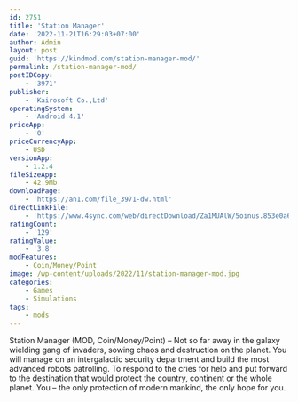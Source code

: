 ```yaml
---
id: 2751
title: 'Station Manager'
date: '2022-11-21T16:29:03+07:00'
author: Admin
layout: post
guid: 'https://kindmod.com/station-manager-mod/'
permalink: /station-manager-mod/
postIDCopy:
    - '3971'
publisher:
    - 'Kairosoft Co.,Ltd'
operatingSystem:
    - 'Android 4.1'
priceApp:
    - '0'
priceCurrencyApp:
    - USD
versionApp:
    - 1.2.4
fileSizeApp:
    - 42.9Mb
downloadPage:
    - 'https://an1.com/file_3971-dw.html'
directLinkFile:
    - 'https://www.4sync.com/web/directDownload/Za1MUAlW/5oinus.853e0a6512d65916f8ad8ac3287a231f'
ratingCount:
    - '129'
ratingValue:
    - '3.8'
modFeatures:
    - Coin/Money/Point
image: /wp-content/uploads/2022/11/station-manager-mod.jpg
categories:
    - Games
    - Simulations
tags:
    - mods
---
```


Station Manager (MOD, Coin/Money/Point) – Not so far away in the galaxy wielding gang of invaders, sowing chaos and destruction on the planet. You will manage on an intergalactic security department and build the most advanced robots patrolling. To respond to the cries for help and put forward to the destination that would protect the country, continent or the whole planet. You – the only protection of modern mankind, the only hope for you.